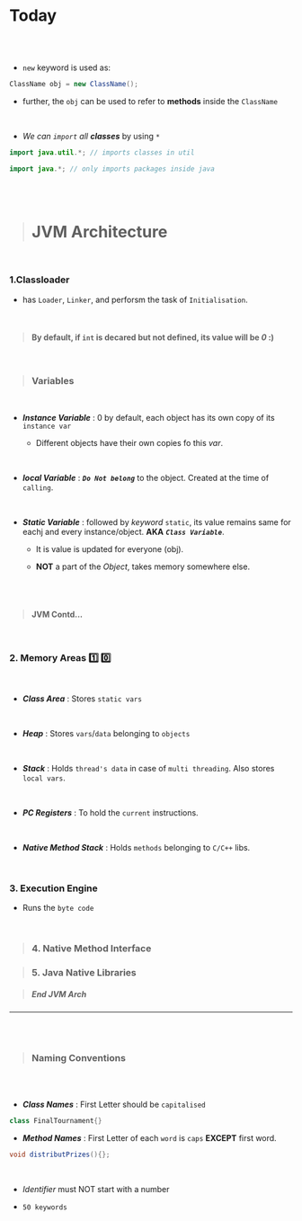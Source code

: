 # Today

<br>
<br>

- `new` keyword is used as:

```java
ClassName obj = new ClassName();
```

- further, the `obj` can be used to refer to __methods__ inside the `ClassName`

<br>

- _We can `import` all_ ___classes___ by using `*`

```java
import java.util.*; // imports classes in util

import java.*; // only imports packages inside java
```

<br>
<br>

># JVM Architecture

<br>

### 1.Classloader

- has `Loader`, `Linker`, and perforsm the task of `Initialisation`.

<br>

> #### By default, if  `int` is decared but not defined, its value will be ___0___ :)

<br>


>### Variables

<br>

- ___Instance Variable___ : 0 by default, each object has its own copy of its `instance var` 

    - Different objects have their own copies fo this _var_.

<br>

- ___local Variable___ : ___`Do Not belong`___ to the object. Created at the time of `calling`.

<br>

- ___Static Variable___ : followed by _keyword_ `static`, its value remains same for eachj and every instance/object. __AKA__ ___`Class Variable`___. 

    - It is value is updated for everyone (obj).

    - __NOT__ a part of the _Object_, takes memory somewhere else.
<br>
<br>

>#### JVM Contd...
<br>

### 2. Memory Areas :one: :zero:
<br>

- ___Class Area___ : Stores `static vars`

<br>

- ___Heap___ : Stores `vars`/`data` belonging to `objects`

<br>

- ___Stack___ : Holds `thread's data` in case of `multi threading`. Also stores `local vars`.

<br>

- ___PC Registers___ : To hold the `current` instructions.

<br>

- ___Native Method Stack___ : Holds `methods` belonging to `C/C++` libs.

<br>


### 3. Execution Engine

- Runs the `byte code`

<br>

>### 4. Native Method Interface


>### 5. Java Native Libraries

>##### End JVM Arch

---
<br>
<br>

> ### Naming Conventions

<br>
<br>

- ___Class Names___ : First Letter should be `capitalised`

```java
class FinalTournament{}
```

- ___Method Names___ : First Letter of each `word` is `caps` __EXCEPT__ first word.

```java
void distributPrizes(){};
```

<br>

- _Identifier_ must NOT start with a number

- `50 keywords`

